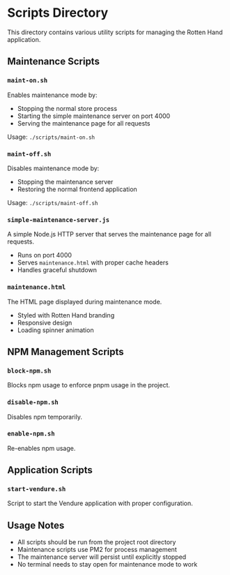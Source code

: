 # Scripts Directory

This directory contains various utility scripts for managing the Rotten Hand application.

## Maintenance Scripts

### `maint-on.sh`
Enables maintenance mode by:
- Stopping the normal store process
- Starting the simple maintenance server on port 4000
- Serving the maintenance page for all requests

Usage: `./scripts/maint-on.sh`

### `maint-off.sh`
Disables maintenance mode by:
- Stopping the maintenance server
- Restoring the normal frontend application

Usage: `./scripts/maint-off.sh`

### `simple-maintenance-server.js`
A simple Node.js HTTP server that serves the maintenance page for all requests.
- Runs on port 4000
- Serves `maintenance.html` with proper cache headers
- Handles graceful shutdown

### `maintenance.html`
The HTML page displayed during maintenance mode.
- Styled with Rotten Hand branding
- Responsive design
- Loading spinner animation

## NPM Management Scripts

### `block-npm.sh`
Blocks npm usage to enforce pnpm usage in the project.

### `disable-npm.sh`
Disables npm temporarily.

### `enable-npm.sh`
Re-enables npm usage.

## Application Scripts

### `start-vendure.sh`
Script to start the Vendure application with proper configuration.

## Usage Notes

- All scripts should be run from the project root directory
- Maintenance scripts use PM2 for process management
- The maintenance server will persist until explicitly stopped
- No terminal needs to stay open for maintenance mode to work
